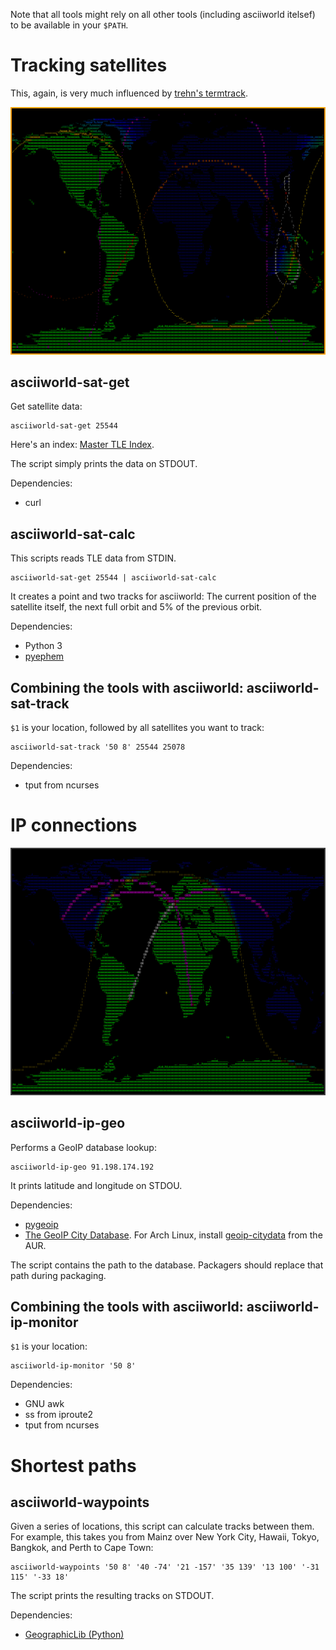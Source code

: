 Note that all tools might rely on all other tools (including asciiworld itelsef) to be available in your `$PATH`.

Tracking satellites
===================

This, again, is very much influenced by [trehn's termtrack](https://github.com/trehn/termtrack).

![asciiworld-sat-track](/asciiworld-sat-track.png?raw=true)

asciiworld-sat-get
------------------

Get satellite data:

    asciiworld-sat-get 25544

Here's an index: [Master TLE Index](http://www.celestrak.com/NORAD/elements/master.asp).

The script simply prints the data on STDOUT.

Dependencies:

*  curl

asciiworld-sat-calc
-------------------

This scripts reads TLE data from STDIN.

    asciiworld-sat-get 25544 | asciiworld-sat-calc

It creates a point and two tracks for asciiworld: The current position of the satellite itself, the next full orbit and 5% of the previous orbit.

Dependencies:

*  Python 3
*  [pyephem](http://rhodesmill.org/pyephem/)

Combining the tools with asciiworld: asciiworld-sat-track
---------------------------------------------------------

`$1` is your location, followed by all satellites you want to track:

    asciiworld-sat-track '50 8' 25544 25078

Dependencies:

*  tput from ncurses

IP connections
==============

![asciiworld-ip-monitor](/asciiworld-ip-monitor.png?raw=true)

asciiworld-ip-geo
-----------------

Performs a GeoIP database lookup:

    asciiworld-ip-geo 91.198.174.192

It prints latitude and longitude on STDOU.

Dependencies:

*  [pygeoip](http://pypi.python.org/pypi/pygeoip)
*  [The GeoIP City Database](http://www.maxmind.com). For Arch Linux, install [geoip-citydata](https://aur.archlinux.org/packages/geoip-citydata) from the AUR.

The script contains the path to the database. Packagers should replace that path during packaging.

Combining the tools with asciiworld: asciiworld-ip-monitor
----------------------------------------------------------

`$1` is your location:

    asciiworld-ip-monitor '50 8'

Dependencies:

*  GNU awk
*  ss from iproute2
*  tput from ncurses

Shortest paths
==============

asciiworld-waypoints
--------------------

Given a series of locations, this script can calculate tracks between them. For example, this takes you from Mainz over New York City, Hawaii, Tokyo, Bangkok, and Perth to Cape Town:

    asciiworld-waypoints '50 8' '40 -74' '21 -157' '35 139' '13 100' '-31 115' '-33 18'

The script prints the resulting tracks on STDOUT.

Dependencies:

*  [GeographicLib (Python)](http://geographiclib.sourceforge.net/html/other.html#python)
